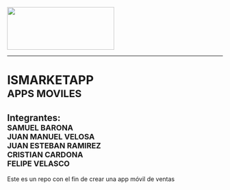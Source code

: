 <img src=https://www.icesi.edu.co/buscar-personas/assets/img/ban-icesi.png width="250" height="100" align="center">


-------------------

# **ISMARKETAPP**<br>**<small>APPS MOVILES</small>**

**Integrantes:**
**<small><br>SAMUEL BARONA</small>**
**<small><br>JUAN MANUEL VELOSA</small>**
**<small><br>JUAN ESTEBAN RAMIREZ</small>**
**<small><br>CRISTIAN CARDONA</small>**
**<small><br>FELIPE VELASCO</small>**
------


Este es un repo con el fin de crear una app móvil de ventas 


